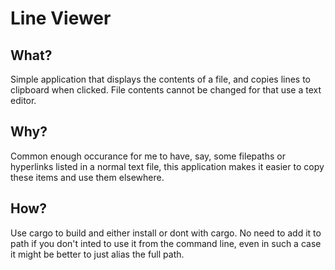 # Line Viewer

## What?

Simple application that displays the contents of a file, and copies lines to clipboard when clicked. File contents cannot be changed for that use a text editor.

## Why?

Common enough occurance for me to have, say, some filepaths or hyperlinks listed in a normal text file, this application makes it easier to copy these items and use them elsewhere.

## How?

Use cargo to build and either install or dont with cargo. No need to add it to path if you don't inted to use it from the command line, even in such a case it might be better to just alias the full path.

